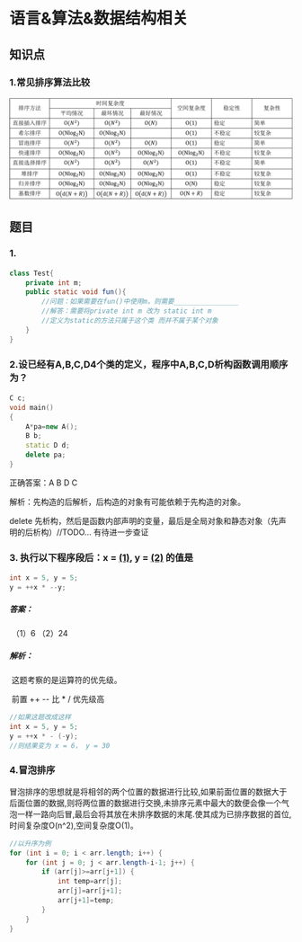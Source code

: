 # 语言&算法&数据结构相关

## 知识点

### 1.常见排序算法比较

![常见排序算法性能比较](..\\imgs\\常见排序算法性能比较.png)

## 题目

### 1.

```java
class Test{
    private int m;
    public static void fun(){
        //问题：如果需要在fun()中使用m，则需要________________
        //解答：需要将private int m 改为 static int m
        //定义为static的方法只属于这个类 而并不属于某个对象
    }
}
```

### 2.设已经有A,B,C,D4个类的定义，程序中A,B,C,D析构函数调用顺序为？

```c++
C c;
void main()
{
    A*pa=new A();
    B b;
    static D d;
    delete pa;
} 
```

正确答案：A B D C

解析：先构造的后解析，后构造的对象有可能依赖于先构造的对象。

delete 先析构，然后是函数内部声明的变量，最后是全局对象和静态对象（先声明的后析构）//TODO... 有待进一步查证

### 3. 执行以下程序段后：x = <u>(1)</u>, y = <u>(2)</u> 的值是

```java
int x = 5, y = 5;
y = ++x * --y;
```

##### 答案：

​	（1）6 （2）24

##### 解析：

​	这题考察的是运算符的优先级。

​	前置 ++ -- 比 * / 优先级高

```java
//如果这题改成这样
int x = 5, y = 5;
y = ++x * - (-y);
//则结果变为 x = 6， y = 30
```

### 4.冒泡排序

​		冒泡排序的思想就是将相邻的两个位置的数据进行比较,如果前面位置的数据大于后面位置的数据,则将两位置的数据进行交换,未排序元素中最大的数便会像一个气泡一样一路向后冒,最后会将其放在未排序数据的末尾.使其成为已排序数据的首位,时间复杂度O(n^2),空间复杂度O(1)。

```java
//以升序为例
for (int i = 0; i < arr.length; i++) {
    for (int j = 0; j < arr.length-i-1; j++) {
        if (arr[j]>=arr[j+1]) {
            int temp=arr[j];
            arr[j]=arr[j+1];
            arr[j+1]=temp;
        }
    }
}
```



